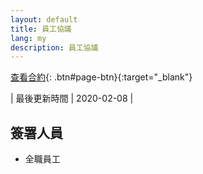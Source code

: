 ```yaml
---
layout: default
title: 員工協議
lang: my
description: 員工協議
---
```


[查看合約](){: .btn#page-btn}{:target="_blank"}

| 最後更新時間 | 2020-02-08 |

## 簽署人員

* 全職員工
